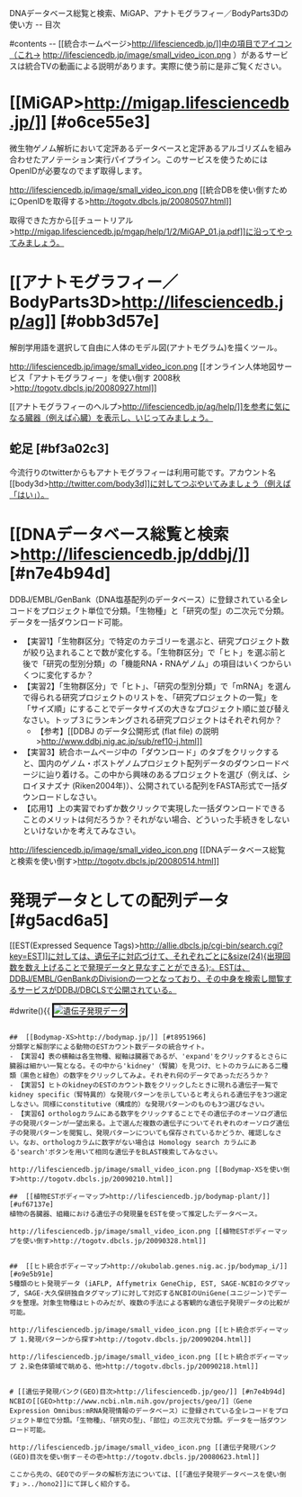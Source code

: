 DNAデータベース総覧と検索、MiGAP、アナトモグラフィー／BodyParts3Dの使い方
        --
目次

#contents
        --
[[統合ホームページ>http://lifesciencedb.jp/]]中の項目でアイコン（これ→ http://lifesciencedb.jp/image/small_video_icon.png ）があるサービスは統合TVの動画による説明があります。実際に使う前に是非ご覧ください。

#  [[MiGAP>http://migap.lifesciencedb.jp/]] [#o6ce55e3]
微生物ゲノム解析において定評あるデータベースと定評あるアルゴリズムを組み合わせたアノテーション実行パイプライン。このサービスを使うためにはOpenIDが必要なのでまず取得します。

http://lifesciencedb.jp/image/small_video_icon.png [[統合DBを使い倒すためにOpenIDを取得する>http://togotv.dbcls.jp/20080507.html]]

取得できた方から[[チュートリアル>http://migap.lifesciencedb.jp/mgap/help/1/2/MiGAP_01.ja.pdf]]に沿ってやってみましょう。

#  [[アナトモグラフィー／BodyParts3D>http://lifesciencedb.jp/ag]] [#obb3d57e]
解剖学用語を選択して自由に人体のモデル図(アナトモグラム)を描くツール。

http://lifesciencedb.jp/image/small_video_icon.png [[オンライン人体地図サービス「アナトモグラフィー」を使い倒す 2008秋>http://togotv.dbcls.jp/20080927.html]]

[[アナトモグラフィーのヘルプ>http://lifesciencedb.jp/ag/help/]]を参考に気になる臓器（例えば心臓）を表示し、いじってみましょう。

##  蛇足 [#bf3a02c3]
今流行りのtwitterからもアナトモグラフィーは利用可能です。アカウント名[[body3d>http://twitter.com/body3d]]に対してつぶやいてみましょう（例えば「はい」）。

# [[DNAデータベース総覧と検索>http://lifesciencedb.jp/ddbj/]] [#n7e4b94d]
DDBJ/EMBL/GenBank（DNA塩基配列のデータベース）に登録されている全レコードをプロジェクト単位で分類。「生物種」と「研究の型」の二次元で分類。データを一括ダウンロード可能。

- 【実習1】「生物群区分」で特定のカテゴリーを選ぶと、研究プロジェクト数が絞り込まれることで数が変化する。「生物群区分」で「ヒト」を選ぶ前と後で「研究の型別分類」の「機能RNA・RNAゲノム」の項目はいくつからいくつに変化するか？
- 【実習2】「生物群区分」で「ヒト」、「研究の型別分類」で「mRNA」を選んで得られる研究プロジェクトのリストを、「研究プロジェクトの一覧」を「サイズ順」にすることでデータサイズの大きなプロジェクト順に並び替えなさい。トップ３にランキングされる研究プロジェクトはそれぞれ何か？
    - 【参考】[[DDBJ のデータ公開形式 (flat file) の説明>http://www.ddbj.nig.ac.jp/sub/ref10-j.html]]
- 【実習3】統合ホームページ中の「ダウンロード」のタブをクリックすると、国内のゲノム・ポストゲノムプロジェクト配列データのダウンロードページに辿り着ける。この中から興味のあるプロジェクトを選び（例えば、シロイヌナズナ (Riken2004年)）、公開されている配列をFASTA形式で一括ダウンロードしなさい。
- 【応用1】上の実習でわずか数クリックで実現した一括ダウンロードできることのメリットは何だろうか？それがない場合、どういった手続きをしないといけないかを考えてみなさい。

http://lifesciencedb.jp/image/small_video_icon.png [[DNAデータベース総覧と検索を使い倒す>http://togotv.dbcls.jp/20080514.html]]

#  発現データとしての配列データ [#g5acd6a5]
[[EST(Expressed Sequence Tags)>http://allie.dbcls.jp/cgi-bin/search.cgi?key=EST]]に対しては、遺伝子に対応づけて、それぞれごとに&size(24){出現回数を数え上げることで発現データと見なすことができる};。ESTは、DDBJ/EMBL/GenBankのDivisionの一つとなっており、その中身を検索し閲覧するサービスがDDBJ/DBCLSで公開されている。

#dwrite(){{
<img border="3" src="http://motdb.dbcls.jp/?plugin=attach&pcmd=open&file=ProjectE.010.png&refer=AJACS10/bono2" alt="遺伝子発現データ">
```

##  [[Bodymap-XS>http://bodymap.jp/]] [#t8951966]
分類学と解剖学による動物のESTカウント数データの統合サイト。
- 【実習4】表の横軸は各生物種、縦軸は臓器であるが、'expand'をクリックするとさらに臓器は細かい一覧となる。その中から'kidney'（腎臓）を見つけ、ヒトのカラムにある二種類（黒色と緑色）の数字をクリックしてみよ。それぞれ何のデータであっただろうか？
- 【実習5】ヒトのkidneyのESTのカウント数をクリックしたときに現れる遺伝子一覧でkidney specific（腎特異的）な発現パターンを示していると考えられる遺伝子を3つ選定しなさい。同様にconstitutive（構成的）な発現パターンのものも3つ選びなさい。
- 【実習6】orthologカラムにある数字をクリックすることでその遺伝子のオーソログ遺伝子の発現パターンが一望出来る。上で選んだ複数の遺伝子についてそれぞれのオーソログ遺伝子の発現パターンを閲覧し、発現パターンについても保存されているかどうか、確認しなさい。なお、orthologカラムに数字がない場合は Homology search カラムにある'search'ボタンを用いて相同な遺伝子をBLAST検索してみなさい。

http://lifesciencedb.jp/image/small_video_icon.png [[Bodymap-XSを使い倒す>http://togotv.dbcls.jp/20090210.html]]

##  [[植物ESTボディーマップ>http://lifesciencedb.jp/bodymap-plant/]] [#uf67137e]
植物の各臓器、組織における遺伝子の発現量をESTを使って推定したデータベース。

http://lifesciencedb.jp/image/small_video_icon.png [[植物ESTボディーマップを使い倒す>http://togotv.dbcls.jp/20090328.html]]


##  [[ヒト統合ボディーマップ>http://okubolab.genes.nig.ac.jp/bodymap_i/]] [#o9e5b91e]
5種類のヒト発現データ (iAFLP, Affymetrix GeneChip, EST, SAGE-NCBIのタグマップ, SAGE-大久保研独自タグマップ)に対して対応するNCBIのUniGene(ユニジーン)でデータを整理。対象生物種はヒトのみだが、複数の手法による客観的な遺伝子発現データの比較が可能。

http://lifesciencedb.jp/image/small_video_icon.png [[ヒト統合ボディーマップ 1.発現パターンから探す>http://togotv.dbcls.jp/20090204.html]]

http://lifesciencedb.jp/image/small_video_icon.png [[ヒト統合ボディーマップ 2.染色体領域で眺める、他>http://togotv.dbcls.jp/20090218.html]]


# [[遺伝子発現バンク(GEO)目次>http://lifesciencedb.jp/geo/]] [#n7e4b94d]
NCBIの[[GEO>http://www.ncbi.nlm.nih.gov/projects/geo/]]（Gene Expression Omnibus:mRNA発現情報のデータベース）に登録されている全レコードをプロジェクト単位で分類。「生物種」、「研究の型」、「部位」の三次元で分類。データを一括ダウンロード可能。

http://lifesciencedb.jp/image/small_video_icon.png [[遺伝子発現バンク(GEO)目次を使い倒す－その壱>http://togotv.dbcls.jp/20080623.html]]

ここから先の、GEOでのデータの解析方法については、[[「遺伝子発現データベースを使い倒す」>../hono2]]にて詳しく紹介する。
